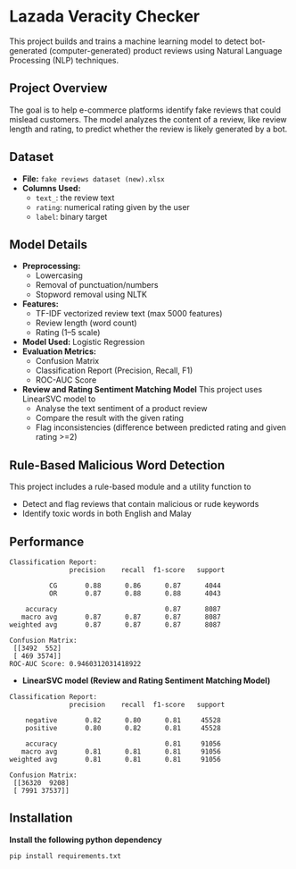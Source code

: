 # Lazada Veracity Checker
This project builds and trains a machine learning model to detect bot-generated (computer-generated) product reviews using Natural Language Processing (NLP) techniques.
## Project Overview
The goal is to help e-commerce platforms identify fake reviews that could mislead customers. The model analyzes the content of a review, like review length and rating, to predict whether the review is likely generated by a bot.
## Dataset
- **File:** `fake reviews dataset (new).xlsx`
- **Columns Used:**
  - `text_`: the review text
  - `rating`: numerical rating given by the user
  - `label`: binary target 
## Model Details
- **Preprocessing:**
  - Lowercasing
  - Removal of punctuation/numbers
  - Stopword removal using NLTK
- **Features:**
  - TF-IDF vectorized review text (max 5000 features)
  - Review length (word count)
  - Rating (1–5 scale)
- **Model Used:** Logistic Regression
- **Evaluation Metrics:**
  - Confusion Matrix
  - Classification Report (Precision, Recall, F1)
  - ROC-AUC Score
- **Review and Rating Sentiment Matching Model**
  This project uses LinearSVC model to 
    - Analyse the text sentiment of a product review
    - Compare the result with the given rating
    - Flag inconsistencies (difference between predicted rating and given rating >=2)
## Rule-Based Malicious Word Detection
 This project includes a rule-based module and a utility function to 
   - Detect and flag reviews that contain malicious or rude keywords
   - Identify toxic words in both English and Malay
## Performance
```
Classification Report:
               precision    recall  f1-score   support

          CG       0.88      0.86      0.87      4044
          OR       0.87      0.88      0.88      4043

    accuracy                           0.87      8087
   macro avg       0.87      0.87      0.87      8087
weighted avg       0.87      0.87      0.87      8087

Confusion Matrix:
 [[3492  552]
 [ 469 3574]]
ROC-AUC Score: 0.9460312031418922
```
- **LinearSVC model (Review and Rating Sentiment Matching Model)**
```
Classification Report:
               precision    recall  f1-score   support

    negative       0.82      0.80      0.81     45528
    positive       0.80      0.82      0.81     45528

    accuracy                           0.81     91056
   macro avg       0.81      0.81      0.81     91056
weighted avg       0.81      0.81      0.81     91056

Confusion Matrix:
 [[36320  9208]
 [ 7991 37537]]
```
## Installation
**Install the following python dependency**

```python
pip install requirements.txt
```

